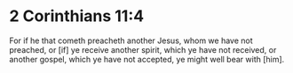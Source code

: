# 2 Corinthians 11:4

For if he that cometh preacheth another Jesus, whom we have not preached, or [if] ye receive another spirit, which ye have not received, or another gospel, which ye have not accepted, ye might well bear with [him].